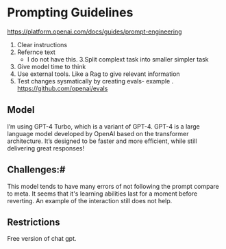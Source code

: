  # Prompting Guidelines
https://platform.openai.com/docs/guides/prompt-engineering

1. Clear instructions 
2. Refernce text 
    - I do not have this.
3.Split complext task into smaller simpler task 
4. Give model time to think 
5. Use external tools. Like a Rag to give relevant information 
6. Test changes sysmatically by creating evals- example . https://github.com/openai/evals


## Model ##
I’m using GPT-4 Turbo, which is a variant of GPT-4. GPT-4 is a large language model developed by OpenAI based on the transformer architecture. It’s designed to be faster and more efficient, while still delivering great responses!

## Challenges:#

This model tends to have many errors of not following the prompt compare to meta. It seems that it's learning abilities last for a moment before reverting. An example of the interaction still does not help.

## Restrictions ##
Free version of chat gpt. 

